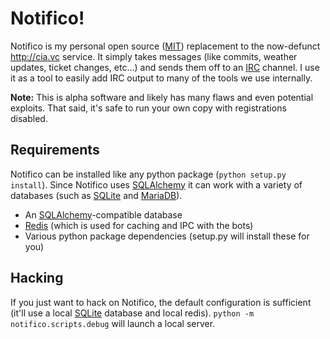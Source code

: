 # Notifico!

Notifico is my personal open source ([MIT][]) replacement to the
now-defunct http://cia.vc service. It simply takes messages (like commits,
weather updates, ticket changes, etc...) and sends them off to an [IRC][]
channel. I use it as a tool to easily add IRC output to many of the tools
we use internally.

**Note:** This is alpha software and likely has many flaws and even potential
exploits. That said, it's safe to run your own copy with registrations
disabled.


## Requirements

Notifico can be installed like any python package (`python setup.py install`).
Since Notifico uses [SQLAlchemy][] it can work with a variety of databases
(such as [SQLite][] and [MariaDB][]).

- An [SQLAlchemy][]-compatible database
- [Redis][] (which is used for caching and IPC with the bots)
- Various python package dependencies (setup.py will install these for you)


## Hacking

If you just want to hack on Notifico, the default configuration
is sufficient (it'll use a local [SQLite][] database and local redis).
`python -m notifico.scripts.debug` will launch a local server.


[MIT]: http://en.wikipedia.org/wiki/MIT_License
[IRC]: http://en.wikipedia.org/wiki/Internet_Relay_Chat
[SQLALchemy]: http://www.sqlalchemy.org/
[SQLite]: http://www.sqlite.org/
[MariaDB]: https://mariadb.org/
[Redis]: http://redis.io/